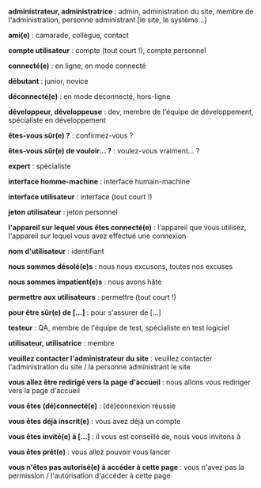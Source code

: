 **administrateur, administratrice** : admin, administration du site, membre de l'administration, personne administrant \[le site, le système...\]

**ami(e)** : camarade, collègue, contact

**compte utilisateur** : compte (tout court !), compte personnel

**connecté(e)** : en ligne, en mode connecté

**débutant** : junior, novice

**déconnecté(e)** : en mode déconnecté, hors-ligne

**développeur, développeuse** : dev, membre de l'équipe de développement, spécialiste en développement

**êtes-vous sûr(e) ?** : confirmez-vous ?

**êtes-vous sûr(e) de vouloir... ?** : voulez-vous vraiment... ?

**expert** : spécialiste

**interface homme-machine** : interface humain-machine

**interface utilisateur** : interface (tout court !)

**jeton utilisateur** : jeton personnel

**l'appareil sur lequel vous êtes connecté(e)** : l'appareil que vous utilisez, l'appareil sur lequel vous avez effectué une connexion

**nom d'utilisateur** : identifiant

**nous sommes désolé(e)s** : nous nous excusons, toutes nos excuses

**nous sommes impatient(e)s** : nous avons hâte

**permettre aux utilisateurs** : permettre (tout court !)

**pour être sûr(e) de \[...\]** : pour s'assurer de \[...\]

**testeur** : QA, membre de l'équipe de test, spécialiste en test logiciel

**utilisateur, utilisatrice** : membre

**veuillez contacter l'administrateur du site** : veuillez contacter l'administration du site / la personne administrant le site

**vous allez être redirigé vers la page d'accueil** : nous allons vous rediriger vers la page d'accueil

**vous êtes (dé)connecté(e)** : (dé)connexion réussie

**vous êtes déjà inscrit(e)** : vous avez déjà un compte

**vous êtes invité(e) à \[...\]** : il vous est conseillé de, nous vous invitons à

**vous êtes prêt(e)** : vous allez pouvoir vous lancer

**vous n'êtes pas autorisé(e) à accéder à cette page** : vous n'avez pas la permission / l'autorisation d'accéder à cette page